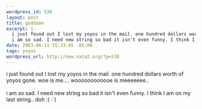 ```yaml
--- 
wordpress_id: 538
layout: post
title: goddamn
excerpt: |-
  i just found out I lost my yoyos in the mail. one hundred dollars worth of yoyos gone. woe is me.... woooooooooooe is meeeeeee.. 
  i am so sad. I need new string so bad it isn't even funny. I think I am on my last string.. doh :( :`(
date: 2003-06-11 15:33:45 -05:00
tags: yoyos
wordpress_url: http://new.nata2.org/?p=538
---
```

i just found out I lost my yoyos in the mail. one hundred dollars worth of yoyos gone. woe is me.... woooooooooooe is meeeeeee.. 
<br/><br/>i am so sad. I need new string so bad it isn't even funny. I think I am on my last string.. doh :( :`(
